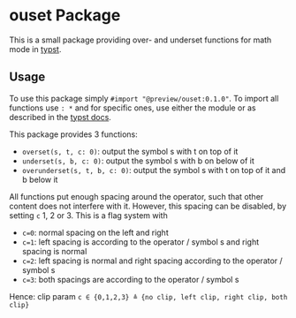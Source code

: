 # ouset Package
This is a small package providing over- and underset functions for math mode in [typst](https://typst.app/).

## Usage
To use this package simply `#import "@preview/ouset:0.1.0"`. To import all functions use `: *` and for specific ones, use either the module or as described in the [typst docs](https://typst.app/docs/reference/scripting#modules).

This package provides 3 functions:
- `overset(s, t, c: 0)`: output the symbol s with t on top of it
- `underset(s, b, c: 0)`: output the symbol s with b on below of it
- `overunderset(s, t, b, c: 0)`: output the symbol s with t on top of it and b below it

All functions put enough spacing around the operator, such that other content does not interfere with it. However, this spacing can be disabled, by setting `c` 1, 2 or 3. This is a flag system with
- `c=0`: normal spacing on the left and right
- `c=1`: left spacing is according to the operator / symbol s and right spacing is normal
- `c=2`: left spacing is normal and right spacing according to the operator / symbol s
- `c=3`: both spacings are according to the operator / symbol s

Hence: clip param `c ∈ {0,1,2,3} ≜ {no clip, left clip, right clip, both clip}`
